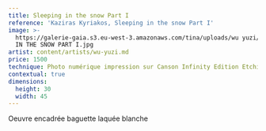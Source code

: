 ```yaml
---
title: Sleeping in the snow Part I
reference: 'Kaziras Kyriakos, Sleeping in the snow Part I'
image: >-
  https://galerie-gaia.s3.eu-west-3.amazonaws.com/tina/uploads/wu yuzi/SLEEPING
  IN THE SNOW PART I.jpg
artist: content/artists/wu-yuzi.md
price: 1500
technique: Photo numérique impression sur Canson Infinity Edition Etching 310gr
contextual: true
dimensions:
  height: 30
  width: 45
---
```


Oeuvre encadrée baguette laquée blanche
